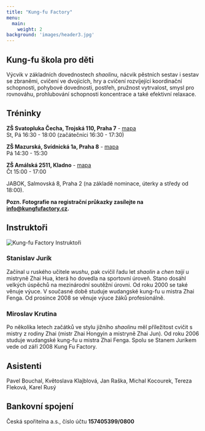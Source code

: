 ```yaml
---
title: "Kung-fu Factory"
menu:
  main:
    weight: 2
background: 'images/header3.jpg'
---
```

## Kung-fu škola pro děti

Výcvik v základních dovednostech *shaolin*u, nácvik pěstních sestav i sestav se zbraněmi, cvičení ve dvojicích, hry a cvičení rozvíjející koordinační schopnosti, pohybové dovednosti, postřeh, pružnost vytrvalost, smysl pro rovnováhu, prohlubování schopnosti koncentrace a také efektivní relaxace.

## Tréninky

**ZŠ Svatopluka Čecha, Trojská 110, Praha 7** - [mapa](http://mapy.cz/#x=14.424040&y=50.117007&z=15&t=s&q=Trojsk%C3%A1%20211%2F110%2C%20Praha%207&qp=14.405229_50.112316_14.433070_50.125766_14&d=firm_723435_1)  
St, Pá 16:30 - 18:00 (začátečníci 16:30 - 17:30)

**ZŠ Mazurská, Svídnická 1a, Praha 8** - [mapa](http://www.mapy.cz/#d=firm_356245_1&t=s&x=14.409057&y=50.128516&z=15)  
Pá 14:30 - 15:30

**ZŠ Amálská 2511, Kladno** - [mapa](http://www.mapy.cz/#x=14.097226&y=50.141953&z=15&d=firm_357646_0_1&t=s&q=z%C5%A1%20am%C3%A1lsk%C3%A1&qp=14.082603_50.135273_14.107590_50.147555_14)  
Čt 15:00 - 17:00

JABOK, Salmovská 8, Praha 2 (na základě nominace, úterky a středy od 18:00).

**Pozn. Fotografie na registrační průkazky zasílejte na info@kungfufactory.cz.**

## Instruktoři

![Kung-fu Factory Instruktoři](/images/factory_instruktori.jpg#float)

### Stanislav Jurík
Začínal u ruského učitele *wushu*, pak cvičil řadu let *shaolin* a *chen taiji* u mistryně Zhai Hua, která ho dovedla na sportovní úroveň. Stano dosáhl velkých úspěchů na mezinárodní soutěžní úrovni. Od roku 2000 se také věnuje výuce. V současné době studuje wudangské kung-fu u mistra Zhai Fenga. Od prosince 2008 se věnuje výuce žáků profesionálně.

### Miroslav Krutina
Po několika letech začátků ve stylu jižního *shaolin*u měl příležitost cvičit s mistry z rodiny Zhai (mistr Zhai Hongyin a mistryně Zhai Jun). Od roku 2006 studuje wudangské kung-fu u mistra Zhai Fenga. Spolu se Stanem Juríkem vede od září 2008 Kung Fu Factory.

## Asistenti

Pavel Bouchal, Květoslava Klajblová, Jan Raška, Michal Kocourek, Tereza Fleková, Karel Rusý

## Bankovní spojení

Česká spořitelna a.s., číslo účtu **157405399/0800**
